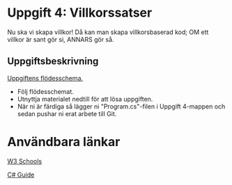 # Uppgift 4: Villkorssatser

Nu ska vi skapa villkor! Då kan man skapa villkorsbaserad kod; OM ett villkor är sant gör si, ANNARS gör så. 

## Uppgiftsbeskrivning

[Uppgiftens flödesschema.](villkorssatser.pdf)

* Följ flödesschemat. 
* Utnyttja materialet nedtill för att lösa uppgiften.
* När ni är färdiga så lägger ni "Program.cs"-filen i Uppgift 4-mappen och sedan pushar ni erat arbete till Git.


# Användbara länkar
[W3 Schools](https://www.w3schools.com/cs/cs_conditions.php?authuser=1)

[C# Guide](https://csharp.progdocs.se/grundlaggande/if-satser)

